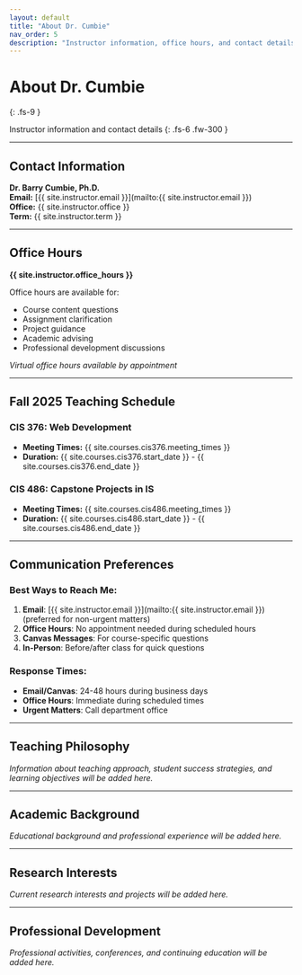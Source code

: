 ```yaml
---
layout: default
title: "About Dr. Cumbie"
nav_order: 5
description: "Instructor information, office hours, and contact details"
---
```


# About Dr. Cumbie
{: .fs-9 }

Instructor information and contact details
{: .fs-6 .fw-300 }

---

## Contact Information

**Dr. Barry Cumbie, Ph.D.**  
**Email:** [{{ site.instructor.email }}](mailto:{{ site.instructor.email }})  
**Office:** {{ site.instructor.office }}  
**Term:** {{ site.instructor.term }}

---

## Office Hours

**{{ site.instructor.office_hours }}**

Office hours are available for:
- Course content questions
- Assignment clarification
- Project guidance
- Academic advising
- Professional development discussions

*Virtual office hours available by appointment*

---

## Fall 2025 Teaching Schedule

### CIS 376: Web Development
- **Meeting Times:** {{ site.courses.cis376.meeting_times }}
- **Duration:** {{ site.courses.cis376.start_date }} - {{ site.courses.cis376.end_date }}

### CIS 486: Capstone Projects in IS  
- **Meeting Times:** {{ site.courses.cis486.meeting_times }}
- **Duration:** {{ site.courses.cis486.start_date }} - {{ site.courses.cis486.end_date }}

---

## Communication Preferences

### Best Ways to Reach Me:
1. **Email**: [{{ site.instructor.email }}](mailto:{{ site.instructor.email }}) (preferred for non-urgent matters)
2. **Office Hours**: No appointment needed during scheduled hours
3. **Canvas Messages**: For course-specific questions
4. **In-Person**: Before/after class for quick questions

### Response Times:
- **Email/Canvas**: 24-48 hours during business days
- **Office Hours**: Immediate during scheduled times
- **Urgent Matters**: Call department office

---

## Teaching Philosophy

*Information about teaching approach, student success strategies, and learning objectives will be added here.*

---

## Academic Background

*Educational background and professional experience will be added here.*

---

## Research Interests

*Current research interests and projects will be added here.*

---

## Professional Development

*Professional activities, conferences, and continuing education will be added here.*

